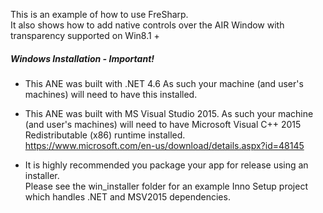 This is an example of how to use FreSharp.   
It also shows how to add native controls over the AIR Window with transparency supported on Win8.1 +   

##### Windows Installation - Important!

* This ANE was built with .NET 4.6  As such your machine (and user's machines) will need to have this installed.    

* This ANE was built with MS Visual Studio 2015. As such your machine (and user's machines) will need to have Microsoft Visual C++ 2015 Redistributable (x86) runtime installed.   
https://www.microsoft.com/en-us/download/details.aspx?id=48145   

* It is highly recommended you package your app for release using an installer.  
Please see the win_installer folder for an example Inno Setup project which handles .NET and MSV2015 dependencies.